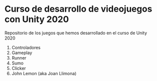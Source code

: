 # Curso de desarrollo de videojuegos con Unity 2020

Repositorio de los juegos que hemos desarrollado en el curso de Unity 2020

1. Controladores
2. Gameplay
3. Runner
4. Sumo
5. Clicker
6. John Lemon (aka Joan Llimona)
